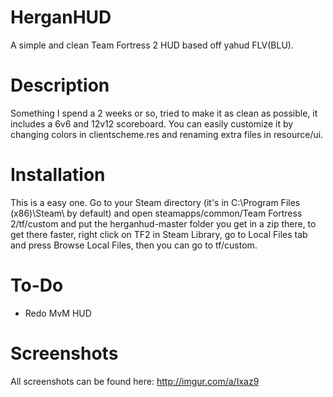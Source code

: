 HerganHUD
=========


A simple and clean Team Fortress 2 HUD based off yahud FLV(BLU).

Description
===========


Something I spend a 2 weeks or so, tried to make it as clean as possible, it includes a 6v6 and 12v12 scoreboard.
You can easily customize it by changing colors in clientscheme.res and renaming extra files in resource/ui.

Installation
============


This is a easy one. Go to your Steam directory (it's in C:\Program Files (x86)\Steam\ by default) and open steamapps/common/Team Fortress 2/tf/custom
and put the herganhud-master folder you get in a zip there, to get there faster, right click on TF2 in Steam Library, go to Local Files tab
and press Browse Local Files, then you can go to tf/custom.

To-Do
=========


- Redo MvM HUD


Screenshots
===========

All screenshots can be found here: http://imgur.com/a/Ixaz9
